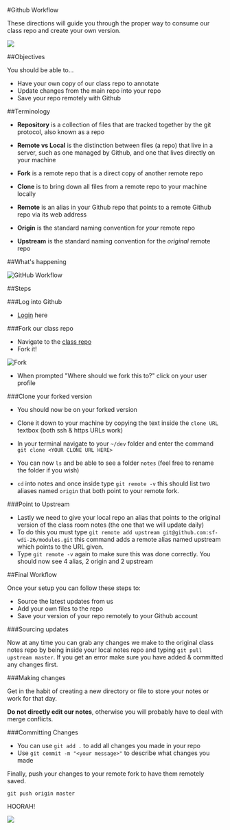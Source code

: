 #Github Workflow

These directions will guide you through the proper way to consume our class repo and create your own version.

![](https://octodex.github.com/images/octobiwan.jpg)

##Objectives

You should be able to...

* Have your own copy of our class repo to annotate
* Update changes from the main repo into your repo
* Save your repo remotely with Github

##Terminology

* **Repository** is a collection of files that are tracked together by the git protocol, also known as a repo

* **Remote vs Local** is the distinction between files (a repo) that live in a server, such as one managed by Github, and one that lives directly on your machine

* **Fork** is a remote repo that is a direct copy of another remote repo

* **Clone** is to bring down all files from a remote repo to your machine locally

* **Remote** is an alias in your Github repo that points to a remote Github repo via its web address

* **Origin** is the standard naming convention for *your* remote repo

* **Upstream** is the standard naming convention for the *original* remote repo


##What's happening

![GitHub Workflow](http://i.imgur.com/ti2p75d.png)


##Steps

###Log into Github

* [Login](https://github.com/login) here

###Fork our class repo

* Navigate to the [class repo](https://github.com/sf-wdi-26/modules)
* Fork it! 

![Fork](http://i.imgur.com/L9ABwKh.png)

* When prompted "Where should we fork this to?" click on your user profile


###Clone your forked version

* You should now be on your forked version
* Clone it down to your machine by copying the text inside the `clone URL` textbox (both ssh & https URLs work)

* In your terminal navigate to your `~/dev` folder and enter the command `git clone <YOUR CLONE URL HERE>`

* You can now `ls` and be able to see a folder `notes` (feel free to rename the folder if you wish)

* `cd` into notes and once inside type `git remote -v` this should list two aliases named `origin` that both point to your remote fork.

###Point to Upstream

* Lastly we need to give your local repo an alias that points to the original version of the class room notes (the one that we will update daily)
* To do this you must type `git remote add upstream git@github.com:sf-wdi-26/modules.git` this command adds a remote alias named upstream which points to the URL given.
* Type `git remote -v` again to make sure this was done correctly. You should now see 4 alias, 2 origin and 2 upstream

##Final Workflow

Once your setup you can follow these steps to:

* Source the latest updates from us
* Add your own files to the repo
* Save your version of your repo remotely to your Github account

###Sourcing updates

Now at any time you can grab any changes we make to the original class notes repo by being inside your local notes repo and typing `git pull upstream master`. If you get an error make sure you have added & committed any changes first.

###Making changes

Get in the habit of creating a new directory or file to store your notes or work for that day.

**Do not directly edit our notes**, otherwise you will probably have to deal with merge conflicts.

###Committing Changes

* You can use `git add .` to add all changes you made in your repo
* Use `git commit -m "<your message>"` to describe what changes you made

Finally, push your changes to your remote fork to have them remotely saved.

`git push origin master`

HOORAH!

![](https://octodex.github.com/images/nyantocat.gif)

